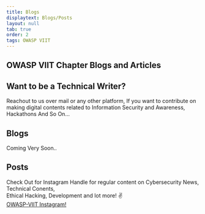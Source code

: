 ```yaml
---
title: Blogs
displaytext: Blogs/Posts
layout: null
tab: true
order: 2
tags: OWASP VIIT
---
```


## **OWASP VIIT Chapter Blogs and Articles**

## Want to be a Technical Writer?

Reachout to us over mail or any other platform, If you want to contribute on making digital contents related to Information Security and Awareness, Hackathons And So On...

## Blogs

Coming Very Soon..

## Posts

Check Out for Instagram Handle for regular content on Cybersecurity News, Technical Conents, <br>
Ethical Hacking, Development and lot more! :v: <br>
<a href="https://www.instagram.com/owasp.viit" target="_blank">OWASP-VIIT Instagram! </a> <br>

